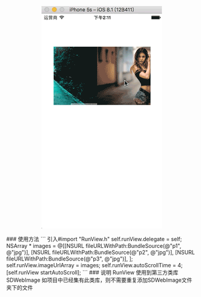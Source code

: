 <p align="center" >
  <img src="RunView.gif" title="RunView" float=left>
</p>
### 使用方法
```
    引入#import "RunView.h"
    self.runView.delegate = self;
    NSArray * images = @[[NSURL fileURLWithPath:BundleSource(@"p1", @"jpg")],
                         [NSURL fileURLWithPath:BundleSource(@"p2", @"jpg")],
                         [NSURL fileURLWithPath:BundleSource(@"p3", @"jpg")],
                         ];
    self.runView.imageUrlArray = images;
    self.runView.autoScrollTime = 4;
    [self.runView startAutoScroll];
```
### 说明
  RunView 使用到第三方类库 SDWebImage 如项目中已经集有此类库，则不需要重复添加SDWebImage文件夹下的文件
